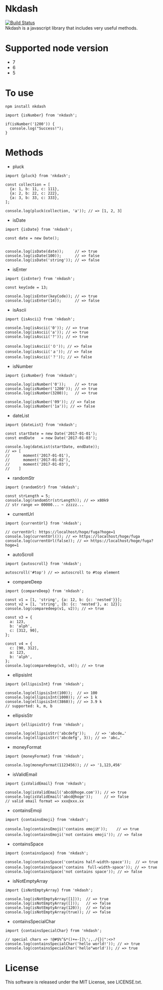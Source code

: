 Nkdash
=========================
[![Build Status](https://travis-ci.org/gnk-sato-hotto/nkdash.svg?branch=master)](https://travis-ci.org/gnk-sato-hotto/nkdash)  
Nkdash is a javascript library that includes very useful methods.

# Supported node version
- 7
- 6
- 5

# To use
```
npm install nkdash
```

```
import {isNumber} from 'nkdash';

if(isNumber('1200')) {
  console.log("Success!");
}
```

# Methods
* pluck  

```
import {pluck} from 'nkdash';

const collection = [
  {a: 1, b: 11, c: 111},
  {a: 2, b: 22, c: 222},
  {a: 3, b: 33, c: 333},
];

console.log(pluck(collection, 'a')); // => [1, 2, 3]
```

* isDate

```
import {isDate} from 'nkdash';

const date = new Date();


console.log(isDate(date));     // => true
console.log(isDate(100));      // => false
console.log(isDate('string')); // => false
```

* isEnter

```
import {isEnter} from 'nkdash';

const keyCode = 13;

console.log(isEnter(keyCode)); // => true
console.log(isEnter(14));      // => false
```

* isAscii

```
import {isAscii} from 'nkdash';

console.log(isAscii('0')); // => true
console.log(isAscii('a')); // => true
console.log(isAscii('?')); // => true

console.log(isAscii('０')); // => false
console.log(isAscii('ａ')); // => false
console.log(isAscii('？')); // => false
```

* isNumber

```
import {isNumber} from 'nkdash';

console.log(isNumber('0'));    // => true
console.log(isNumber('1200')); // => true
console.log(isNumber(3200));   // => true

console.log(isNumber('09')); // => false
console.log(isNumber('1a')); // => false
```

* dateList

```
import {dateList} from 'nkdash';

const startDate = new Date('2017-01-01');
const endDate   = new Date('2017-01-03');

console.log(dateList(startDate, endDate));
// => [
//      moment('2017-01-01'),
//      moment('2017-01-02'),
//      moment('2017-01-03'),
//    ]
```

* randomStr

```
import {randomStr} from 'nkdash';

const strLength = 5;
console.log(randomStr(strLength)); // => x80k9
// str range => 00000... ~ zzzzz...
```

* currentUrl

```
import {currentUrl} from 'nkdash';

// currentUrl: https://localhost/hoge/fuga?hoge=1
console.log(currentUrl()); // => https://localhost/hoge/fuga
console.log(currentUrl(false)); // => https://localhost/hoge/fuga?hoge=1
```

* autoScroll

```
import {autoscroll} from 'nkdash';

autoscroll('#top') // => autoscroll to #top element
```

* compareDeep

```
import {compareDeep} from 'nkdash';

const v1 = [1, 'string', {a: 12, b: {c: 'nested'}}];
const v2 = [1, 'string', {b: {c: 'nested'}, a: 12}];
console.log(comparedeep(v1, v2)); // => true

const v3 = {
  a: 123,
  b: 'alph',
  c: [312, 90],
};

const v4 = {
  c: [90, 312],
  a: 123,
  b: 'alph',
};
console.log(comparedeep(v3, v4)); // => true
```

* ellipsisInt

```
import {ellipsisInt} from 'nkdash';

console.log(ellipsisInt(100));  // => 100
console.log(ellipsisInt(1000)); // => 1 k
console.log(ellipsisInt(3860)); // => 3.9 k
// supported: k, m, b
```

* ellipsisStr

```
import {ellipsisStr} from 'nkdash';

console.log(ellipsisStr('abcdefg'));    // => 'abcde…'
console.log(ellipsisStr('abcdefg', 3)); // => 'abc…'
```

* moneyFormat

```
import {moneyFormat} from 'nkdash';

console.log(moneyFormat(1123456)); // => '1,123,456'
```

* isValidEmail

```
import {isValidEmail} from 'nkdash';

console.log(isValidEmail('abcd@hoge.com')); // => true
console.log(isValidEmail('abcd@hoge'));     // => false
// valid email format => xxx@xxx.xx
```

* containsEmoji

```
import {containsEmoji} from 'nkdash';

console.log(containsEmoji('contains emoji❗'));    // => true
console.log(containsEmoji('not contains emoji')); // => false
```

* containsSpace

```
import {containsSpace} from 'nkdash';

console.log(containsSpace('contains half-width-space'));  // => true
console.log(containsSpace('contains　full-width-space')); // => true
console.log(containsSpace('not contains space')); // => false
```

* isNotEmptyArray

```
import {isNotEmptyArray} from 'nkdash';

console.log(isNotEmptyArray([1]));  // => true
console.log(isNotEmptyArray([]));   // => false
console.log(isNotEmptyArray(120));  // => false
console.log(isNotEmptyArray(true)); // => false
```

* containsSpecialChar

```
import {containsSpecialChar} from 'nkdash';

// special chars => !@#$%^&*()+=-[]\';,./{}|":<>?
console.log(containsSpecialChar('hello world!')); // => true
console.log(containsSpecialChar('hello"world')); // => true
```


# License
  This software is released under the MIT License, see LICENSE.txt.
